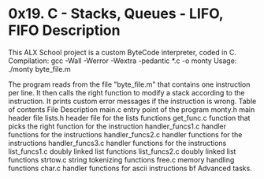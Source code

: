 # 0x19. C - Stacks, Queues - LIFO, FIFO Description

This ALX School project is a custom ByteCode interpreter, coded in C. Compilation: gcc -Wall -Werror -Wextra -pedantic *.c -o monty Usage: ./monty byte_file.m

The program reads from the file "byte_file.m" that contains one instruction per line. It then calls the right function to modify a stack according to the instruction. It prints custom error messages if the instruction is wrong. Table of contents File Description main.c entry point of the program monty.h main header file lists.h header file for the lists functions get_func.c function that picks the right function for the instruction handler_funcs1.c handler functions for the instructions handler_funcs2.c handler functions for the instructions handler_funcs3.c handler functions for the instructions list_funcs1.c doubly linked list functions list_funcs2.c doubly linked list functions strtow.c string tokenizing functions free.c memory handling functions char.c handler functions for ascii instructions bf Advanced tasks.


